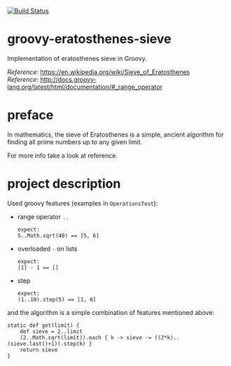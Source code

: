 [![Build Status](https://travis-ci.com/mtumilowicz/groovy-eratosthenes-sieve.svg?branch=master)](https://travis-ci.com/mtumilowicz/groovy-eratosthenes-sieve)

# groovy-eratosthenes-sieve
Implementation of eratosthenes sieve in Groovy.

_Reference_: https://en.wikipedia.org/wiki/Sieve_of_Eratosthenes  
_Reference_: http://docs.groovy-lang.org/latest/html/documentation/#_range_operator

# preface
In mathematics, the sieve of Eratosthenes is a simple, ancient 
algorithm for finding all prime numbers up to any given limit.

For more info take a look at reference.

# project description
Used groovy features (examples in `OperationsTest`):
* range operator `..`
    ```
    expect:
    5..Math.sqrt(40) == [5, 6]    
    ```
* overloaded `-` on lists
    ```
    expect:
    [1] - 1 == []    
    ```
* step
    ```
    expect:
    (1..10).step(5) == [1, 6]    
    ```
    
and the algorithm is a simple combination of features mentioned above:
```
static def get(limit) {
    def sieve = 2..limit
    (2..Math.sqrt(limit)).each { k -> sieve -= ((2*k)..(sieve.last()+1)).step(k) }
    return sieve
}
```
